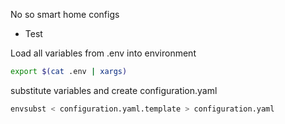 No so smart home configs
- Test

Load all variables from .env into environment
```bash
export $(cat .env | xargs)
```
substitute variables and create configuration.yaml
```bash
envsubst < configuration.yaml.template > configuration.yaml
```
